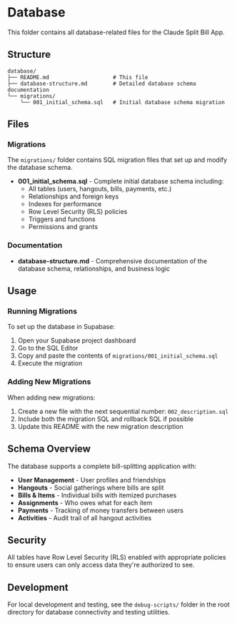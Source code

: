 # Database

This folder contains all database-related files for the Claude Split Bill App.

## Structure

```
database/
├── README.md                    # This file
├── database-structure.md        # Detailed database schema documentation
└── migrations/
    └── 001_initial_schema.sql   # Initial database schema migration
```

## Files

### Migrations

The `migrations/` folder contains SQL migration files that set up and modify the database schema.

- **001_initial_schema.sql** - Complete initial database schema including:
  - All tables (users, hangouts, bills, payments, etc.)
  - Relationships and foreign keys
  - Indexes for performance
  - Row Level Security (RLS) policies
  - Triggers and functions
  - Permissions and grants

### Documentation

- **database-structure.md** - Comprehensive documentation of the database schema, relationships, and business logic

## Usage

### Running Migrations

To set up the database in Supabase:

1. Open your Supabase project dashboard
2. Go to the SQL Editor
3. Copy and paste the contents of `migrations/001_initial_schema.sql`
4. Execute the migration

### Adding New Migrations

When adding new migrations:

1. Create a new file with the next sequential number: `002_description.sql`
2. Include both the migration SQL and rollback SQL if possible
3. Update this README with the new migration description

## Schema Overview

The database supports a complete bill-splitting application with:

- **User Management** - User profiles and friendships
- **Hangouts** - Social gatherings where bills are split
- **Bills & Items** - Individual bills with itemized purchases
- **Assignments** - Who owes what for each item
- **Payments** - Tracking of money transfers between users
- **Activities** - Audit trail of all hangout activities

## Security

All tables have Row Level Security (RLS) enabled with appropriate policies to ensure users can only access data they're authorized to see.

## Development

For local development and testing, see the `debug-scripts/` folder in the root directory for database connectivity and testing utilities.
